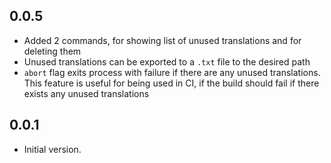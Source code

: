 ## 0.0.5

- Added 2 commands, for showing list of unused translations and for deleting them
- Unused translations can be exported to a `.txt` file to the desired path
- `abort` flag exits process with failure if there are any unused translations. This feature is useful for being used in CI, if the build should fail if there exists any unused translations

## 0.0.1

- Initial version.
